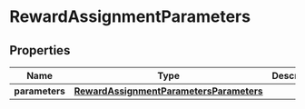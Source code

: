 

# RewardAssignmentParameters


## Properties

| Name | Type | Description |
|------------ | ------------- | ------------- |
|**parameters** | [**RewardAssignmentParametersParameters**](RewardAssignmentParametersParameters.md) |  |



